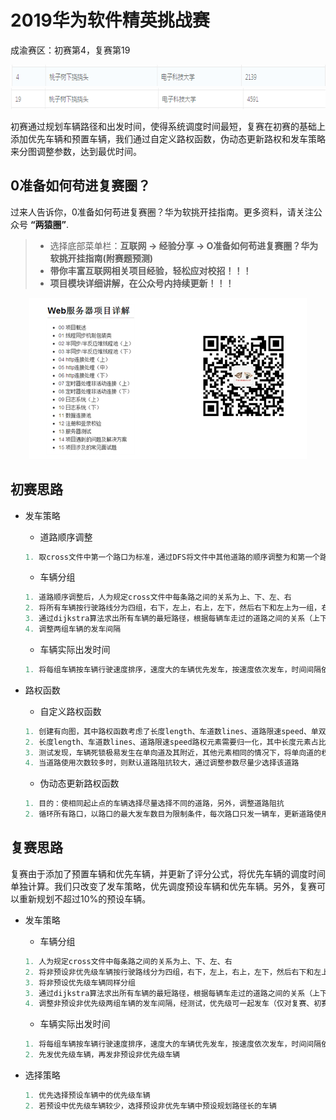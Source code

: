 2019华为软件精英挑战赛
===============
成渝赛区：初赛第4，复赛第19

<div align=center><img width="679" height="34" src="https://github.com/twomonkeyclub/CodeCraft2019/blob/master/result/chusai.jpg"/></div>

<div align=center><img width="679" height="34" src="https://github.com/twomonkeyclub/CodeCraft2019/blob/master/result/fusai.jpg"/></div>


初赛通过规划车辆路径和出发时间，使得系统调度时间最短，复赛在初赛的基础上添加优先车辆和预置车辆，我们通过自定义路权函数，伪动态更新路权和发车策略来分图调整参数，达到最优时间。


0准备如何苟进复赛圈？
------------
过来人告诉你，0准备如何苟进复赛圈？华为软挑开挂指南。更多资料，请关注公众号 **“两猿圈”**.
> * 选择底部菜单栏：**互联网 -> 经验分享 -> O准备如何苟进复赛圈？华为软挑开挂指南(附赛题预测)**
> * **带你丰富互联网相关项目经验，轻松应对校招！！！**
> * **项目模块详细讲解，在公众号内持续更新！！！**

<div align=center><img src="https://github.com/twomonkeyclub/TinyWebServer/blob/master/root/test1.jpg" height="258"/> </div>

初赛思路
------------
* 发车策略
	* 道路顺序调整
	```C++
	1. 取cross文件中第一个路口为标准，通过DFS将文件中其他道路的顺序调整为和第一个路口一致
	```
	
	* 车辆分组
	```C++
	1. 道路顺序调整后，人为规定cross文件中每条路之间的关系为上、下、左、右
	2. 将所有车辆按行驶路线分为四组，右下，左上，右上，左下，然后右下和左上为一组，右上和左下为一组发车
	3. 通过dijkstra算法求出所有车辆的最短路径，根据每辆车走过的道路之间的关系（上下左右的数量），判断具体为哪一组
	4. 调整两组车辆的发车间隔
	```
	
	* 车辆实际出发时间
	```C++
	1. 将每组车辆按车辆行驶速度排序，速度大的车辆优先发车，按速度依次发车，时间间隔依次加50时间片
	```	

* 路权函数
	* 自定义路权函数
	```C++
	1. 创建有向图，其中路权函数考虑了长度length、车道数lines、道路限速speed、单双向道twoWay，道路使用情况numOfUSe
	2. 长度length、车道数lines、道路限速speed路权元素需要归一化，其中长度元素占比相较于其他要高
	3. 测试发现，车辆死锁极易发生在单向道及其附近，其他元素相同的情况下，将单向道的权重设置比双向道高，优先走双向道
	4. 当道路使用次数较多时，则默认道路阻抗较大，通过调整参数尽量少选择该道路
	```
		
	* 伪动态更新路权函数
	```C++
	1. 目的：使相同起止点的车辆选择尽量选择不同的道路，另外，调整道路阻抗
	2. 循环所有路口，以路口的最大发车数目为限制条件，每次路口只发一辆车，更新道路使用次数，进而更新路权函数
	```
 
复赛思路
------------
复赛由于添加了预置车辆和优先车辆，并更新了评分公式，将优先车辆的调度时间单独计算。我们只改变了发车策略，优先调度预设车辆和优先车辆。另外，复赛可以重新规划不超过10%的预设车辆。

* 发车策略
	* 车辆分组
	```C++
	1. 人为规定cross文件中每条路之间的关系为上、下、左、右
	2. 将非预设非优先级车辆按行驶路线分为四组，右下，左上，右上，左下，然后右下和左上为一组，右上和左下为一组发车
	3. 将非预设优先级车辆同样分组
	3. 通过dijkstra算法求出所有车辆的最短路径，根据每辆车走过的道路之间的关系（上下左右的数量），判断具体为哪一组
	4. 调整非预设非优先级两组车辆的发车间隔，经测试，优先级可一起发车（仅对复赛、初赛数据）
	```
	
	* 车辆实际出发时间
	```C++
	1. 将每组车辆按车辆行驶速度排序，速度大的车辆优先发车，按速度依次发车，时间间隔依次加50时间片
	2. 先发优先级车辆，再发非预设非优先级车辆
	```	
* 选择策略 
	```C++
	1. 优先选择预设车辆中的优先级车辆
	2. 若预设中优先级车辆较少，选择预设非优先车辆中预设规划路径长的车辆
	```

